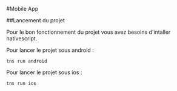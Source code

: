 #Mobile App

##Lancement du projet

Pour le bon fonctionnement du projet vous avez besoins d'intaller nativescript.

Pour lancer le projet sous android :

```
tns run android
```

Pour lancer le projet sous ios :

```
tns run ios
```
